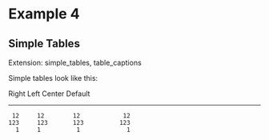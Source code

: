 # Example 4

## Simple Tables

Extension: simple_tables, table_captions

Simple tables look like this:

  Right     Left     Center     Default
-------     ------ ----------   -------
     12     12        12            12
    123     123       123          123
      1     1          1             1
